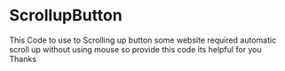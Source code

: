 # ScrollupButton
This Code to use to Scrolling up button some website required automatic scroll up without using mouse so provide this code its helpful for you Thanks
